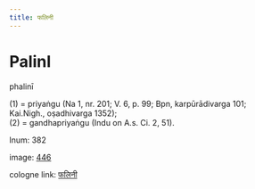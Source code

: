 ```yaml
---
title: फलिनी
---
```


# PalinI

phalinī  <div n="P" />(1) = priyaṅgu (Na 1, nr. 201; V. 6, p. 99; Bpn, karpūrādivarga 101; <div n="lb" />Kai.Nigh., oṣadhivarga 1352); <div n="P" />(2) = gandhapriyaṅgu (Indu on A.s. Ci. 2, 51).

lnum: 382

image: [446](https://www.sanskrit-lexicon.uni-koeln.de/scans/csl-apidev/servepdf.php?dict=snp&page=446)

cologne link: [फलिनी](https://sanskrit-lexicon.uni-koeln.de/scans/csl-apidev/getword.php?dict=snp&key=फलिनी)


